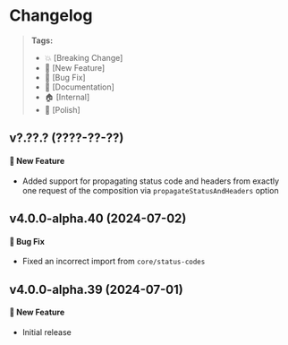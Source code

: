 Changelog
=========

> **Tags:**
> - :boom:       [Breaking Change]
> - :rocket:     [New Feature]
> - :bug:        [Bug Fix]
> - :memo:       [Documentation]
> - :house:      [Internal]
> - :nail_care:  [Polish]

## v?.??.? (????-??-??)

#### :rocket: New Feature

* Added support for propagating status code and headers from exactly one request of the composition 
via `propagateStatusAndHeaders` option

## v4.0.0-alpha.40 (2024-07-02)

#### :bug: Bug Fix

* Fixed an incorrect import from `core/status-codes`

## v4.0.0-alpha.39 (2024-07-01)

#### :rocket: New Feature

* Initial release
